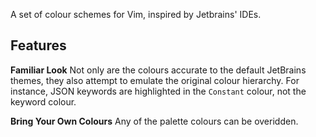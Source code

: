 A set of colour schemes for Vim, inspired by Jetbrains' IDEs.

Features
--------

**Familiar Look**
Not only are the colours accurate to the default JetBrains themes, they 
also attempt to emulate the original colour hierarchy. For instance, JSON
keywords are highlighted in the `Constant` colour, not the keyword colour.

**Bring Your Own Colours**
Any of the palette colours can be overidden.


